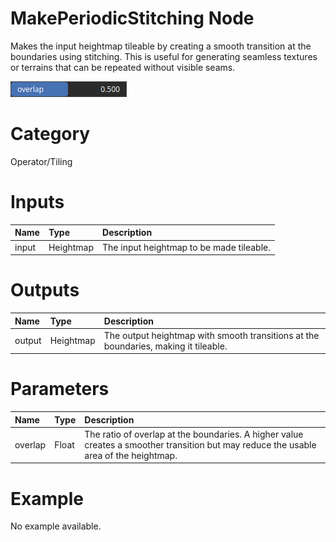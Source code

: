 
MakePeriodicStitching Node
==========================


Makes the input heightmap tileable by creating a smooth transition at the boundaries using stitching. This is useful for generating seamless textures or terrains that can be repeated without visible seams.



![img](../../images/nodes/MakePeriodicStitching_settings.png)


# Category


Operator/Tiling
# Inputs

|Name|Type|Description|
| :--- | :--- | :--- |
|input|Heightmap|The input heightmap to be made tileable.|

# Outputs

|Name|Type|Description|
| :--- | :--- | :--- |
|output|Heightmap|The output heightmap with smooth transitions at the boundaries, making it tileable.|

# Parameters

|Name|Type|Description|
| :--- | :--- | :--- |
|overlap|Float|The ratio of overlap at the boundaries. A higher value creates a smoother transition but may reduce the usable area of the heightmap.|

# Example


No example available.